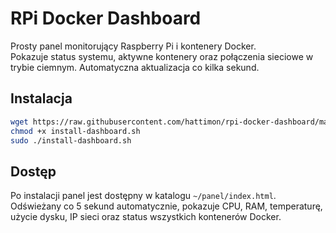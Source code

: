# RPi Docker Dashboard

Prosty panel monitorujący Raspberry Pi i kontenery Docker.  
Pokazuje status systemu, aktywne kontenery oraz połączenia sieciowe w trybie ciemnym. Automatyczna aktualizacja co kilka sekund.

## Instalacja

```bash
wget https://raw.githubusercontent.com/hattimon/rpi-docker-dashboard/main/install-dashboard.sh
chmod +x install-dashboard.sh
sudo ./install-dashboard.sh
```

## Dostęp

Po instalacji panel jest dostępny w katalogu `~/panel/index.html`.  
Odświeżany co 5 sekund automatycznie, pokazuje CPU, RAM, temperaturę, użycie dysku, IP sieci oraz status wszystkich kontenerów Docker.

